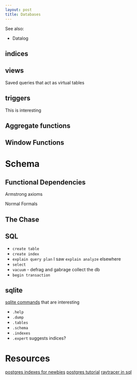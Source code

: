 ```yaml
---
layout: post
title: Databases
---
```


See also:
- Datalog


## indices

## views
Saved queries that act as virtual tables
## triggers
This is interesting

## Aggregate functions

## Window Functions

# Schema
## Functional Dependencies
Armstrong axioms

Normal Formals

## The Chase

## SQL
- `create table`
- `create index`
- `explain query plan` I saw `explain analyze` elsewhere
- `select`
- `vacuum` - defrag and gabrage collect the db
- `begin transaction`
## sqlite
[sqlite commands](https://www.sqlitetutorial.net/sqlite-commands/) that are interesting 
- `.help`
- `.dump`
- `.tables`
- `.schema`
- `.indexes`
- `.expert` suggests indices?




# Resources
[postgres indexes for newbies](https://blog.crunchydata.com/blog/postgres-indexes-for-newbies)
[postgres tutorial](https://www.postgresqltutorial.com/)
[raytracer in sql](https://github.com/chunky/sqlraytracer)
